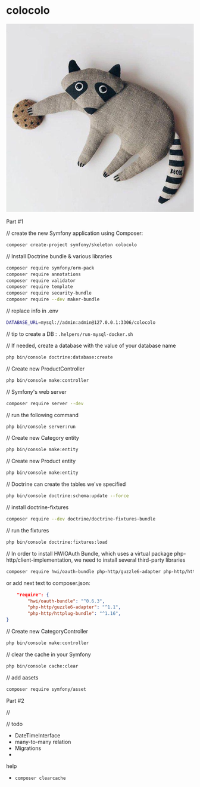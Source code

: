 # colocolo

![](./logo.jpg)

Part #1

// create the new Symfony application using Composer:
```bash
composer create-project symfony/skeleton colocolo
```

// Install Doctrine bundle & various libraries
```bash
composer require symfony/orm-pack
composer require annotations
composer require validator
composer require template
composer require security-bundle
composer require --dev maker-bundle
```

// replace info in .env
```bash
DATABASE_URL=mysql://admin:admin@127.0.0.1:3306/colocolo
```
// tip to create a DB : `.helpers/run-mysql-docker.sh`

// If needed, create a database with the value of your database name
```bash
php bin/console doctrine:database:create
```

// Create new ProductController
```bash
php bin/console make:controller
```

// Symfony's web server
```bash
composer require server --dev
```

// run the following command
```bash
php bin/console server:run
```

// Create new Category entity
```bash
php bin/console make:entity
```

// Create new Product entity
```bash
php bin/console make:entity
```

// Doctrine can create the tables we've specified
```bash
php bin/console doctrine:schema:update --force
```

// install doctrine-fixtures
```bash
composer require --dev doctrine/doctrine-fixtures-bundle
```

// run the fixtures
```bash
php bin/console doctrine:fixtures:load
```

// In order to install HWIOAuth Bundle, which uses a virtual package php-http/client-implementation, we need to install several third-party libraries
```bash
composer require hwi/oauth-bundle php-http/guzzle6-adapter php-http/httplug-bundle
```

or add next text to composer.json:
```json
    "require": {
        "hwi/oauth-bundle": "^0.6.3",
        "php-http/guzzle6-adapter": "^1.1",
        "php-http/httplug-bundle": "^1.16",
}
```

// Create new CategoryController
```bash
php bin/console make:controller
```

// clear the cache in your Symfony
```bash
php bin/console cache:clear
```

// add aasets 
```bash
composer require symfony/asset
```

Part #2

// 

// todo
* DateTimeInterface
* many-to-many relation
* Migrations
* 

help
* `composer clearcache`
